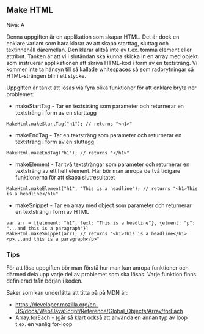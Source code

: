 ## Make HTML
 
Nivå: A

Denna uppgiften är en applikation som skapar HTML. Det är dock en enklare variant som
bara klarar av att skapa starttag, sluttag och textinnehåll däremellan. Den klarar alltså
inte av t.ex. tomma element eller attribut. Tanken är att vi i slutändan ska kunna skicka in
en array med objekt som instruerar applikationen att skriva HTML-kod i form av en textsträng.
Vi kommer inte ta hänsyn till så kallade whitespaces så som radbrytningar så HTML-strängen blir
i ett stycke.

Uppgiften är tänkt att lösas via fyra olika funktioner för att enklare bryta ner problemet:

* makeStartTag - Tar en textsträng som parameter och returnerar en textsträng i form av en starttagg

```
MakeHtml.makeStartTag("h1"); // returns "<h1>"
```

* makeEndTag - Tar en textsträng som parameter och returnerar en textsträng i form av en sluttagg

```
MakeHtml.makeEndTag("h1"); // returns "</h1>"
```

* makeElement - Tar två textsträngar som parameter och returnerar en textsträng av ett helt element.
Här bör man anropa de två tidigare funktionerna för att skapa slutresultatet

```
MakeHtml.makeElement("h1", "This is a headline"); // returns "<h1>This is a headline</h1>"
```

* makeSnippet - Tar en array med object som parameter och returnerar en textsträng i form av HTML

```
var arr = [{element: "h1", text: "This is a headline"}, {elment: "p": "...and this is a paragraph"}]
MakeHtml.makeSnippet(arr); // returns "<h1>This is a headline</h1><p>...and this is a paragraph</p>"
```

### Tips
För att lösa uppgiften bör man förstå hur man kan anropa funktioner och därmed dela upp
varje del av problemet som ska lösas. Varje funktion finns definierad från början i koden.

Saker som kan underlätta att titta på på MDN är:

* https://developer.mozilla.org/en-US/docs/Web/JavaScript/Reference/Global_Objects/Array/forEach
* Array.forEach - (går så klart också att använda en annan typ av loop t.ex. en vanlig for-loop
